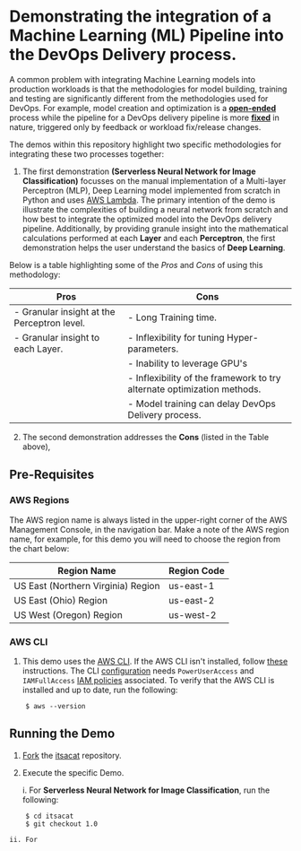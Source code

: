 # Demonstrating the integration of a Machine Learning (ML) Pipeline into the DevOps Delivery process.
A common problem with integrating Machine Learning models into production workloads is that the methodologies for model building, training and testing are significantly different from the methodologies used for DevOps. For example, model creation and optimization is a [__open-ended__](https://docs.aws.amazon.com/sagemaker/latest/dg/how-it-works-mlconcepts.html) process while the pipeline for a DevOps delivery pipeline is more [__fixed__](https://devops360.wordpress.com/2016/09/14/what-is-a-devops-engineer/) in nature, triggered only by feedback or workload fix/release changes.

The demos within this repository highlight two specific methodologies for integrating these two processes together:
1. The first demonstration **(Serverless Neural Network for Image Classification)** focusses on the manual implementation of a Multi-layer Perceptron (MLP), Deep Learning model implemented from scratch in Python and uses [AWS Lambda](https://aws.amazon.com/lambda/?sc_channel=PS&sc_campaign=pac_ps_q4&sc_publisher=google&sc_medium=lambda_b_pac_search&sc_content=lambda_e&sc_detail=aws%20lambda&sc_category=lambda&sc_segment=webp&sc_matchtype=e&sc_country=US&sc_geo=namer&sc_outcome=pac&s_kwcid=AL!4422!3!243293321733!e!!g!!aws%20lambda&ef_id=WL2I0wAAAIRC8xLB:20180418165911:s.). The primary intention of the demo is illustrate the complexities of building a neural network from scratch and how best to integrate the optimized model into the DevOps delivery pipeline. Additionally, by providing granule insight into the mathematical calculations performed at each **Layer** and each **Perceptron**, the first demonstration helps the user understand the basics of **Deep Learning**.

Below is a table highlighting some of the *Pros* and *Cons* of using this methodology:

| Pros | Cons |
| --- | ---|
| - Granular insight at the Perceptron level. | - Long Training time. |
| - Granular insight to each Layer. | - Inflexibility for tuning Hyper-parameters. |
|    | - Inability to leverage GPU's |
|    | - Inflexibility of the framework to try alternate optimization methods. |
|    | - Model training can delay DevOps Delivery process. |

2. The second demonstration addresses the **Cons** (listed in the Table above), 

## Pre-Requisites

### AWS Regions

The AWS region name is always listed in the upper-right corner of the AWS Management Console, in the navigation bar. Make a note of the AWS region name, for example, for this demo you will need to choose the region from the chart below:

|  Region Name | Region Code |
| --- | --- |
| US East (Northern Virginia) Region | us-east-1  |
| US East (Ohio) Region | us-east-2 |
| US West (Oregon) Region | us-west-2|

### AWS CLI

1. This demo uses the [AWS CLI](http://docs.aws.amazon.com/cli/latest/userguide/cli-chap-welcome.html). If the AWS CLI isn't installed,  follow [these](http://docs.aws.amazon.com/cli/latest/userguide/installing.html) instructions. The CLI [configuration](http://docs.aws.amazon.com/cli/latest/userguide/cli-chap-getting-started.html) needs `PowerUserAccess` and `IAMFullAccess` [IAM policies](http://docs.aws.amazon.com/IAM/latest/UserGuide/access_policies.html) associated. To verify that the AWS CLI is installed and up to date, run the following:

```console
    $ aws --version
```

## Running the Demo

1. [Fork](https://help.github.com/articles/fork-a-repo/) the [itsacat](https://github.com/darkreapyre/itsacat) repository.

2. Execute the specific Demo.

    i. For **Serverless Neural Network for Image Classification**, run the following:

```console
    $ cd itsacat
    $ git checkout 1.0
```
    ii. For 